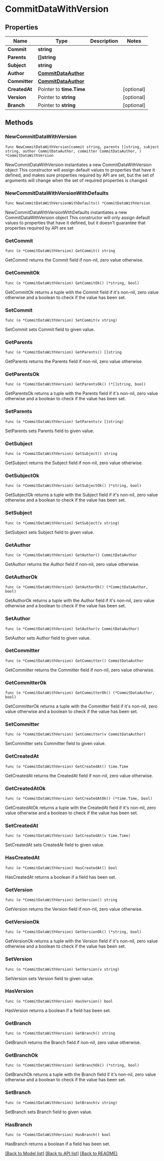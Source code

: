 # CommitDataWithVersion

## Properties

Name | Type | Description | Notes
------------ | ------------- | ------------- | -------------
**Commit** | **string** |  | 
**Parents** | **[]string** |  | 
**Subject** | **string** |  | 
**Author** | [**CommitDataAuthor**](CommitDataAuthor.md) |  | 
**Committer** | [**CommitDataAuthor**](CommitDataAuthor.md) |  | 
**CreatedAt** | Pointer to **time.Time** |  | [optional] 
**Version** | Pointer to **string** |  | [optional] 
**Branch** | Pointer to **string** |  | [optional] 

## Methods

### NewCommitDataWithVersion

`func NewCommitDataWithVersion(commit string, parents []string, subject string, author CommitDataAuthor, committer CommitDataAuthor, ) *CommitDataWithVersion`

NewCommitDataWithVersion instantiates a new CommitDataWithVersion object
This constructor will assign default values to properties that have it defined,
and makes sure properties required by API are set, but the set of arguments
will change when the set of required properties is changed

### NewCommitDataWithVersionWithDefaults

`func NewCommitDataWithVersionWithDefaults() *CommitDataWithVersion`

NewCommitDataWithVersionWithDefaults instantiates a new CommitDataWithVersion object
This constructor will only assign default values to properties that have it defined,
but it doesn't guarantee that properties required by API are set

### GetCommit

`func (o *CommitDataWithVersion) GetCommit() string`

GetCommit returns the Commit field if non-nil, zero value otherwise.

### GetCommitOk

`func (o *CommitDataWithVersion) GetCommitOk() (*string, bool)`

GetCommitOk returns a tuple with the Commit field if it's non-nil, zero value otherwise
and a boolean to check if the value has been set.

### SetCommit

`func (o *CommitDataWithVersion) SetCommit(v string)`

SetCommit sets Commit field to given value.


### GetParents

`func (o *CommitDataWithVersion) GetParents() []string`

GetParents returns the Parents field if non-nil, zero value otherwise.

### GetParentsOk

`func (o *CommitDataWithVersion) GetParentsOk() (*[]string, bool)`

GetParentsOk returns a tuple with the Parents field if it's non-nil, zero value otherwise
and a boolean to check if the value has been set.

### SetParents

`func (o *CommitDataWithVersion) SetParents(v []string)`

SetParents sets Parents field to given value.


### GetSubject

`func (o *CommitDataWithVersion) GetSubject() string`

GetSubject returns the Subject field if non-nil, zero value otherwise.

### GetSubjectOk

`func (o *CommitDataWithVersion) GetSubjectOk() (*string, bool)`

GetSubjectOk returns a tuple with the Subject field if it's non-nil, zero value otherwise
and a boolean to check if the value has been set.

### SetSubject

`func (o *CommitDataWithVersion) SetSubject(v string)`

SetSubject sets Subject field to given value.


### GetAuthor

`func (o *CommitDataWithVersion) GetAuthor() CommitDataAuthor`

GetAuthor returns the Author field if non-nil, zero value otherwise.

### GetAuthorOk

`func (o *CommitDataWithVersion) GetAuthorOk() (*CommitDataAuthor, bool)`

GetAuthorOk returns a tuple with the Author field if it's non-nil, zero value otherwise
and a boolean to check if the value has been set.

### SetAuthor

`func (o *CommitDataWithVersion) SetAuthor(v CommitDataAuthor)`

SetAuthor sets Author field to given value.


### GetCommitter

`func (o *CommitDataWithVersion) GetCommitter() CommitDataAuthor`

GetCommitter returns the Committer field if non-nil, zero value otherwise.

### GetCommitterOk

`func (o *CommitDataWithVersion) GetCommitterOk() (*CommitDataAuthor, bool)`

GetCommitterOk returns a tuple with the Committer field if it's non-nil, zero value otherwise
and a boolean to check if the value has been set.

### SetCommitter

`func (o *CommitDataWithVersion) SetCommitter(v CommitDataAuthor)`

SetCommitter sets Committer field to given value.


### GetCreatedAt

`func (o *CommitDataWithVersion) GetCreatedAt() time.Time`

GetCreatedAt returns the CreatedAt field if non-nil, zero value otherwise.

### GetCreatedAtOk

`func (o *CommitDataWithVersion) GetCreatedAtOk() (*time.Time, bool)`

GetCreatedAtOk returns a tuple with the CreatedAt field if it's non-nil, zero value otherwise
and a boolean to check if the value has been set.

### SetCreatedAt

`func (o *CommitDataWithVersion) SetCreatedAt(v time.Time)`

SetCreatedAt sets CreatedAt field to given value.

### HasCreatedAt

`func (o *CommitDataWithVersion) HasCreatedAt() bool`

HasCreatedAt returns a boolean if a field has been set.

### GetVersion

`func (o *CommitDataWithVersion) GetVersion() string`

GetVersion returns the Version field if non-nil, zero value otherwise.

### GetVersionOk

`func (o *CommitDataWithVersion) GetVersionOk() (*string, bool)`

GetVersionOk returns a tuple with the Version field if it's non-nil, zero value otherwise
and a boolean to check if the value has been set.

### SetVersion

`func (o *CommitDataWithVersion) SetVersion(v string)`

SetVersion sets Version field to given value.

### HasVersion

`func (o *CommitDataWithVersion) HasVersion() bool`

HasVersion returns a boolean if a field has been set.

### GetBranch

`func (o *CommitDataWithVersion) GetBranch() string`

GetBranch returns the Branch field if non-nil, zero value otherwise.

### GetBranchOk

`func (o *CommitDataWithVersion) GetBranchOk() (*string, bool)`

GetBranchOk returns a tuple with the Branch field if it's non-nil, zero value otherwise
and a boolean to check if the value has been set.

### SetBranch

`func (o *CommitDataWithVersion) SetBranch(v string)`

SetBranch sets Branch field to given value.

### HasBranch

`func (o *CommitDataWithVersion) HasBranch() bool`

HasBranch returns a boolean if a field has been set.


[[Back to Model list]](../README.md#documentation-for-models) [[Back to API list]](../README.md#documentation-for-api-endpoints) [[Back to README]](../README.md)


